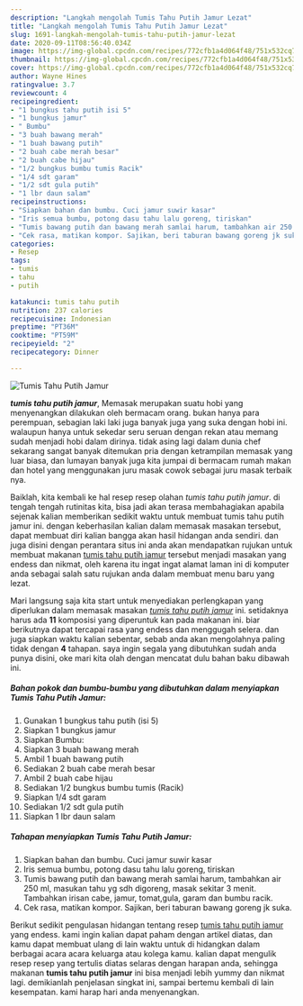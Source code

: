 ```yaml
---
description: "Langkah mengolah Tumis Tahu Putih Jamur Lezat"
title: "Langkah mengolah Tumis Tahu Putih Jamur Lezat"
slug: 1691-langkah-mengolah-tumis-tahu-putih-jamur-lezat
date: 2020-09-11T08:56:40.034Z
image: https://img-global.cpcdn.com/recipes/772cfb1a4d064f48/751x532cq70/tumis-tahu-putih-jamur-foto-resep-utama.jpg
thumbnail: https://img-global.cpcdn.com/recipes/772cfb1a4d064f48/751x532cq70/tumis-tahu-putih-jamur-foto-resep-utama.jpg
cover: https://img-global.cpcdn.com/recipes/772cfb1a4d064f48/751x532cq70/tumis-tahu-putih-jamur-foto-resep-utama.jpg
author: Wayne Hines
ratingvalue: 3.7
reviewcount: 4
recipeingredient:
- "1 bungkus tahu putih isi 5"
- "1 bungkus jamur"
- " Bumbu"
- "3 buah bawang merah"
- "1 buah bawang putih"
- "2 buah cabe merah besar"
- "2 buah cabe hijau"
- "1/2 bungkus bumbu tumis Racik"
- "1/4 sdt garam"
- "1/2 sdt gula putih"
- "1 lbr daun salam"
recipeinstructions:
- "Siapkan bahan dan bumbu. Cuci jamur suwir kasar"
- "Iris semua bumbu, potong dasu tahu lalu goreng, tiriskan"
- "Tumis bawang putih dan bawang merah samlai harum, tambahkan air 250 ml, masukan tahu yg sdh digoreng, masak sekitar 3 menit. Tambahkan irisan cabe, jamur, tomat,gula, garam dan bumbu racik."
- "Cek rasa, matikan kompor. Sajikan, beri taburan bawang goreng jk suka."
categories:
- Resep
tags:
- tumis
- tahu
- putih

katakunci: tumis tahu putih 
nutrition: 237 calories
recipecuisine: Indonesian
preptime: "PT36M"
cooktime: "PT59M"
recipeyield: "2"
recipecategory: Dinner

---
```



![Tumis Tahu Putih Jamur](https://img-global.cpcdn.com/recipes/772cfb1a4d064f48/751x532cq70/tumis-tahu-putih-jamur-foto-resep-utama.jpg)

<b><i>tumis tahu putih jamur</i></b>, Memasak merupakan suatu hobi yang menyenangkan dilakukan oleh bermacam orang. bukan hanya para perempuan, sebagian laki laki juga banyak juga yang suka dengan hobi ini. walaupun hanya untuk sekedar seru seruan dengan rekan atau memang sudah menjadi hobi dalam dirinya. tidak asing lagi dalam dunia chef sekarang sangat banyak ditemukan pria dengan ketrampilan memasak yang luar biasa, dan lumayan banyak juga kita jumpai di bermacam rumah makan dan hotel yang menggunakan juru masak cowok sebagai juru masak terbaik nya.

Baiklah, kita kembali ke hal resep resep olahan <i>tumis tahu putih jamur</i>. di tengah tengah rutinitas kita, bisa jadi akan terasa membahagiakan apabila sejenak kalian memberikan sedikit waktu untuk membuat tumis tahu putih jamur ini. dengan keberhasilan kalian dalam memasak masakan tersebut, dapat membuat diri kalian bangga akan hasil hidangan anda sendiri. dan juga disini dengan perantara situs ini anda akan mendapatkan rujukan untuk membuat makanan <u>tumis tahu putih jamur</u> tersebut menjadi masakan yang endess dan nikmat, oleh karena itu ingat ingat alamat laman ini di komputer anda sebagai salah satu rujukan anda dalam membuat menu baru yang lezat.




Mari langsung saja kita start untuk menyediakan perlengkapan yang diperlukan dalam memasak masakan <u><i>tumis tahu putih jamur</i></u> ini. setidaknya harus ada <b>11</b> komposisi yang diperuntuk kan pada makanan ini. biar berikutnya dapat tercapai rasa yang endess dan menggugah selera. dan juga siapkan waktu kalian sebentar, sebab anda akan mengolahnya paling tidak dengan <b>4</b> tahapan. saya ingin segala yang dibutuhkan sudah anda punya disini, oke mari kita olah dengan mencatat dulu bahan baku dibawah ini.

<!--inarticleads1-->

##### Bahan pokok dan bumbu-bumbu yang dibutuhkan dalam menyiapkan Tumis Tahu Putih Jamur:

1. Gunakan 1 bungkus tahu putih (isi 5)
1. Siapkan 1 bungkus jamur
1. Siapkan  Bumbu:
1. Siapkan 3 buah bawang merah
1. Ambil 1 buah bawang putih
1. Sediakan 2 buah cabe merah besar
1. Ambil 2 buah cabe hijau
1. Sediakan 1/2 bungkus bumbu tumis (Racik)
1. Siapkan 1/4 sdt garam
1. Sediakan 1/2 sdt gula putih
1. Siapkan 1 lbr daun salam




<!--inarticleads2-->

##### Tahapan menyiapkan Tumis Tahu Putih Jamur:

1. Siapkan bahan dan bumbu. Cuci jamur suwir kasar
1. Iris semua bumbu, potong dasu tahu lalu goreng, tiriskan
1. Tumis bawang putih dan bawang merah samlai harum, tambahkan air 250 ml, masukan tahu yg sdh digoreng, masak sekitar 3 menit. Tambahkan irisan cabe, jamur, tomat,gula, garam dan bumbu racik.
1. Cek rasa, matikan kompor. Sajikan, beri taburan bawang goreng jk suka.




Berikut sedikit pengulasan hidangan tentang resep <u>tumis tahu putih jamur</u> yang endess. kami ingin kalian dapat paham dengan artikel diatas, dan kamu dapat membuat ulang di lain waktu untuk di hidangkan dalam berbagai acara acara keluarga atau kolega kamu. kalian dapat mengulik resep resep yang tertulis diatas selaras dengan harapan anda, sehingga makanan <b>tumis tahu putih jamur</b> ini bisa menjadi lebih yummy dan nikmat lagi. demikianlah penjelasan singkat ini, sampai bertemu kembali di lain kesempatan. kami harap hari anda menyenangkan.
